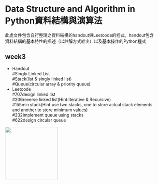 **Data Structure and Algorithm in Python資料結構與演算法**
====
此處文件包含自行整理之資料結構的handout與Leetcode的程式，handout包含資料結構的基本特性的描述（以註解方式給出）以及基本操作的Python程式

week3
----
* Handout  
#Singly Linked List  
#Stack(list & singly linked list)  
#Queue(circular array & priority queue)
* Leetcode  
#707design linked list  
#206reverse linked list(Hint:Iterative & Recursive)  
#155min stack(Hint:use two stacks, one to store actual stack elements and another to store minimum values)  
#232implement queue using stacks  
#622design circular queue


<img width="175" height="175" src="http://img.wxcha.com/file/201712/06/9a3fc5676a.jpg"/>
